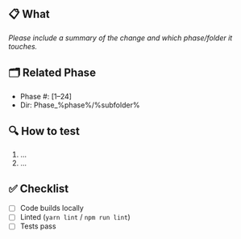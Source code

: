 ## 📋 What

_Please include a summary of the change and which phase/folder it touches._

## 🗂️ Related Phase

- Phase #: [1–24]  
- Dir: Phase_%phase%/%subfolder%

## 🔍 How to test

1. …
2. …

## ✅ Checklist

- [ ] Code builds locally  
- [ ] Linted (`yarn lint` / `npm run lint`)  
- [ ] Tests pass  
